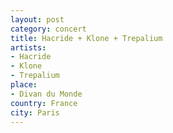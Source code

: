 ```yaml
---
layout: post
category: concert
title: Hacride + Klone + Trepalium
artists: 
- Hacride
- Klone
- Trepalium
place: 
- Divan du Monde
country: France
city: Paris
---
```


